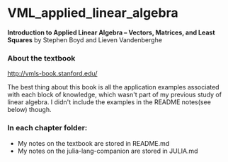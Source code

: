 # VML_applied_linear_algebra
**Introduction to Applied Linear Algebra – Vectors, Matrices, and Least Squares** by Stephen Boyd and Lieven Vandenberghe

### About the textbook
http://vmls-book.stanford.edu/

The best thing about this book is all the application examples associated with each block of knowledge, which wasn't part of my previous study of linear algebra. 
I didn't include the examples in the README notes(see below) though.

### In each chapter folder:
* My notes on the textbook are stored in README.md 
* My notes on the julia-lang-companion are stored in JULIA.md 